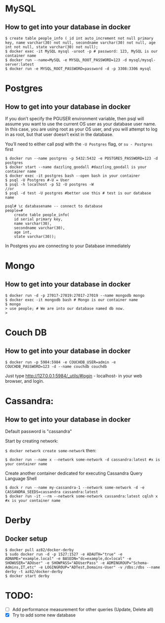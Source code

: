 # MySQL

## How to get into your database in docker

```
$ create table people_info ( id int auto_increment not null primary key, name varchar(30) not null, secondname varchar(30) not null, age int not null, state varchar(30) not null);
$ docker exec -it MySQL mysql -uroot -p # password: 123, MySQL is our container name
$ docker run --name=MySQL -e MYSQL_ROOT_PASSWORD=123 -d mysql/mysql-server:latest
$ docker run -e MYSQL_ROOT_PASSWORD=password -d -p 3308:3306 mysql
```

# Postgres

## How to get into your database in docker

If you don’t specify the PGUSER environment variable, then psql will assume you want to use the current OS user as your database user name. In this case, you are using root as your OS user, and you will attempt to log in as root, but that user doesn’t exist in the database.

You’ll need to either call psql with the `-U Postgres` flag, or `su - Postgres` first
```
$ docker run --name postgres -p 5432:5432 -e POSTGRES_PASSWORD=123 -d postgres
$ docker start --name dazzling_goodall #dazzling_goodall is your container name
$ docker exec -it postgres bash --open bash in your container 
$ psql -U Postgres #-U = User
$ psql -h localhost -p 52 -U postgres -W
//or
$ psql -d test -U postgres #better use this # test is our database name

psql# \c databasename -- connect to database
people=#            
    create table people_info(
    id serial primary key,
    name varchar(30),
    secondname varchar(30),
    age int,
    state varchar(30));
```
In Postgres you are connecting to your Database immediately

# Mongo

## How to get into your database in docker

```
$ docker run -d -p 27017-27019:27017-27019 --name mongodb mongo
$ docker exec -it mongodb bash # Mongo is our container name
$ mongo
> use people; # We are into our database named db now.
> 
```


# Couch DB

## How to get into your database in docker

```
$ docker run -p 5984:5984 -e COUCHDB_USER=admin -e COUCHDB_PASSWORD=123 -d --name couchdb couchdb
```
Just type http://127.0.0.1:5984/_utils/#login - localhost- in your web browser, and login.
 
# Cassandra:

## How to get into your database in docker

Default password is "cassandra"

Start by creating network:

`$ docker network create some-network`
then:

```
$ docker run --name x --network some-network -d cassandra:latest #x is your container name
```
Create another container dedicated for executing Cassandra Query Language Shell 

```
$ dock r run --name my-cassandra-1 --network some-network -d -e CASSANDRA_SEEDS=cassandra cassandra:latest
$ docker run -it --rm --network some-network cassandra:latest cqlsh x #x is your container name
```


# Derby

## Docker setup

```
$ docker pull az82/docker-derby
$ sudo docker run -d -p 1527:1527 -e ADAUTH="true" -e ADNAME="example.local" -e BASEDN="dc=example,dc=local" -e SHOWUSER="ADUser" -e SHOWPASS="ADUserPass" -e ADMINGROUP="Schema-Admins,IT,etc" -e LOGINGROUP="ADTest,Domains-User" -v /dbs:/dbs --name derby -t az82/docker-derby  
$ docker start derby

```

# TODO:


- [ ] Add performance measurement for other queries (Update, Delete all)
- [x] Try to add some new database 
